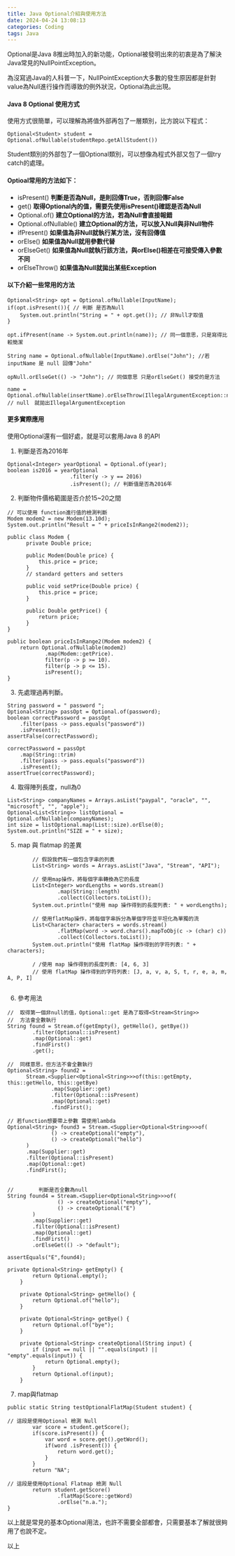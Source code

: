 ```yaml
---
title: Java Optional介紹與使用方法
date: 2024-04-24 13:08:13
categories: Coding
tags: Java
---
```


Optional是Java 8推出時加入的新功能，Optional被發明出來的初衷是為了解決Java常見的NullPointException。
<!-- more -->
為沒寫過Java的人科普一下，NullPointException大多數的發生原因都是針對value為Null進行操作而導致的例外狀況，Optional為此出現。

#### Java 8 Optional 使用方式
使用方式很簡單，可以理解為將值外部再包了一層類別，比方說以下程式：
```
Optional<Student> student = Optional.ofNullable(studentRepo.getAllStudent())
```
Student類別的外部包了一個Optional類別，可以想像為程式外部又包了一個try catch的處理。

#### Optioal常用的方法如下：

* isPresent() **判斷是否為Null，是則回傳True，否則回傳False**
* get() **取得Optional內的值，需要先使用isPresent()確認是否為Null**
* Optional.of() **建立Optional的方法，若為Null會直接報錯**
* Optional.ofNullable() **建立Optional的方法，可以放入Null與非Null物件**
* ifPresent() **如果值為非Null就執行某方法，沒有回傳值**
* orElse() **如果值為Null就用參數代替**
* orElseGet() **如果值為Null就執行該方法，與orElse()相差在可接受傳入參數不同**
* orElseThrow() **如果值為Null就拋出某些Exception**

#### 以下介紹一些常用的方法

```
Optional<String> opt = Optional.ofNullable(InputName);
if(opt.isPresent()){ // 判斷 是否為Null
    System.out.println("String = " + opt.get()); // 非Null才取值
}

opt.ifPresent(name -> System.out.println(name)); // 同一個意思，只是寫得比較簡潔

String name = Optional.ofNullable(InputName).orElse("John"); //若inputName 是 null 回傳"John"

opNull.orElseGet(() -> "John"); // 同個意思 只是orElseGet() 接受的是方法

name = Optional.ofNullable(insertName).orElseThrow(IllegalArgumentException::new); // null　就拋出IllegalArgumentException
```

#### 更多實際應用
使用Optional還有一個好處，就是可以套用Java 8 的API

1. 判斷是否為2016年

```
Optional<Integer> yearOptional = Optional.of(year);
boolean is2016 = yearOptional
                    .filter(y -> y == 2016)
                    .isPresent(); // 判斷值是否為2016年
```

2. 判斷物件價格範圍是否介於15~20之間

```
// 可以使用 function進行值的檢測判斷
Modem modem2 = new Modem(13.10d);
System.out.println("Result = " + priceIsInRange2(modem2));

public class Modem {
      private Double price;

      public Modem(Double price) {
          this.price = price;
      }
      // standard getters and setters

      public void setPrice(Double price) {
          this.price = price;
      }

      public Double getPrice() {
          return price;
      }
}

public boolean priceIsInRange2(Modem modem2) {
    return Optional.ofNullable(modem2)
            .map(Modem::getPrice).
            filter(p -> p >= 10).
            filter(p -> p <= 15).
            isPresent();
}
```

3. 先處理過再判斷。

```
String password = " password ";
Optional<String> passOpt = Optional.of(password);
boolean correctPassword = passOpt
	.filter(pass -> pass.equals("password"))
	.isPresent();
assertFalse(correctPassword);

correctPassword = passOpt
	.map(String::trim)
	.filter(pass -> pass.equals("password"))
	.isPresent();
assertTrue(correctPassword);
```

4. 取得陣列長度，null為0

```
List<String> companyNames = Arrays.asList("paypal", "oracle", "", "microsoft", "", "apple");
Optional<List<String>> listOptional = Optional.ofNullable(companyNames);
int size = listOptional.map(List::size).orElse(0);
System.out.println("SIZE = " + size);
```
5. map 與 flatmap 的差異 
```
        // 假設我們有一個包含字串的列表
        List<String> words = Arrays.asList("Java", "Stream", "API");

        // 使用map操作，將每個字串轉換為它的長度
        List<Integer> wordLengths = words.stream()
                .map(String::length)
                .collect(Collectors.toList());
        System.out.println("使用 map 操作得到的長度列表: " + wordLengths);

        // 使用flatMap操作，將每個字串拆分為單個字符並平坦化為單獨的流
        List<Character> characters = words.stream()
                .flatMap(word -> word.chars().mapToObj(c -> (char) c))
                .collect(Collectors.toList());
        System.out.println("使用 flatMap 操作得到的字符列表: " + characters);

        / /使用 map 操作得到的長度列表: [4, 6, 3]
        // 使用 flatMap 操作得到的字符列表: [J, a, v, a, S, t, r, e, a, m, A, P, I]
         
```
6. 參考用法
```
//  取得第一個非null的值，Optional::get 是為了取得<Stream<String>>
//  方法會全數執行
String found = Stream.of(getEmpty(), getHello(), getBye())
        .filter(Optional::isPresent)
        .map(Optional::get)
        .findFirst()
        .get();

//  同樣意思，但方法不會全數執行
Optional<String> found2 =
      Stream.<Supplier<Optional<String>>>of(this::getEmpty, this::getHello, this::getBye)
              .map(Supplier::get)
              .filter(Optional::isPresent)
              .map(Optional::get)
              .findFirst();

// 若function想要帶上參數 需使用lambda
Optional<String> found3 = Stream.<Supplier<Optional<String>>>of(
              () -> createOptional("empty"),
              () -> createOptional("hello")
      )
      .map(Supplier::get)
      .filter(Optional::isPresent)
      .map(Optional::get)
      .findFirst();


//        判斷是否全數為null
String found4 = Stream.<Supplier<Optional<String>>>of(
                () -> createOptional("empty"),
                () -> createOptional("E")
        )
        .map(Supplier::get)
        .filter(Optional::isPresent)
        .map(Optional::get)
        .findFirst()
        .orElseGet(() -> "default");

assertEquals("E",found4);

private Optional<String> getEmpty() {
        return Optional.empty();
    }

    private Optional<String> getHello() {
        return Optional.of("hello");
    }

    private Optional<String> getBye() {
        return Optional.of("bye");
    }

    private Optional<String> createOptional(String input) {
        if (input == null || "".equals(input) || "empty".equals(input)) {
            return Optional.empty();
        }
        return Optional.of(input);
    }

```
7. map與flatmap
```
public static String testOptionalFlatMap(Student student) {
			
// 這段是使用Optional 檢測 Null
        var score = student.getScore();
        if(score.isPresent()) {
            var word = score.get().getWord();
            if(word .isPresent()) {
                return word.get();
            }
        }
        return "NA";

// 這段是使用Optional Flatmap 檢測 Null
        return student.getScore()
                .flatMap(Score::getWord)
                .orElse("n.a.");
}
```
以上就是常見的基本Optional用法，也許不需要全部都會，只需要基本了解就很夠用了也說不定。

以上